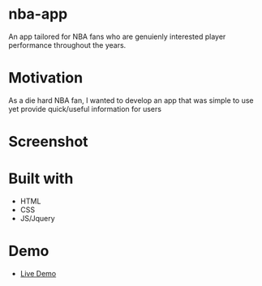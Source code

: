 # nba-app

An app tailored for NBA fans who are genuienly interested player performance throughout the years.

# Motivation

As a die hard NBA fan, I wanted to develop an app that was simple to use yet provide quick/useful information for users

# Screenshot





# Built with

* HTML
* CSS
* JS/Jquery


# Demo

- [Live Demo](https://kurisuhehe.github.io/nba-app/)
